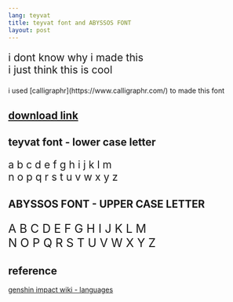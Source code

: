 ```yaml
---
lang: teyvat
title: teyvat font and ABYSSOS FONT
layout: post
---
```


<p style="font-size: 150%">
i dont know why i made this
<br>
 i just think this is cool
</p>
i used [calligraphr](https://www.calligraphr.com/) to made this font

## [download link](https://github.com/AzusaTsang/AzusaTsang.github.io/raw/master/Teyvat-Regular.ttf)

## teyvat font - lower case letter

<p style="font-size: 150%">
a b c d e f g h i j k l m
<br>
n o p q r s t u v w x y z
</p>

## ABYSSOS FONT - UPPER CASE LETTER

<p style="font-size: 170%">
A B C D E F G H I J K L M
<br>
N O P Q R S T U V W X Y Z
</p>

## reference

[genshin impact wiki - languages](https://genshin-impact.fandom.com/wiki/Languages)

